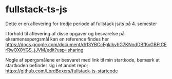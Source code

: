 # fullstack-ts-js

Dette er en aflevering for tredje periode af fullstack js/ts på 4. semester

I forhold til aflevering af disse opgaver og besvarelse på eksamensspørgsmål kan en reference findes her
https://docs.google.com/document/d/13YBCcFgkIkvhG7KNndDBfKvGBFtCErRwOX0YGS_jJVM/edit?usp=sharing

Nogle af spørgsmålene er besvaret med link til min startkode, bemærk at startkoden befinder sig i et andet repo;
https://github.com/LordBoxers/fullstack-ts-startcode
